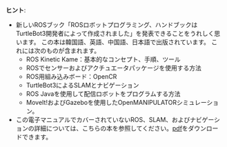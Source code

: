 **ヒント**:
- 新しいROSブック「ROSロボットプログラミング、ハンドブックはTurtleBot3開発者によって作成されました」を発表できることをうれしく思います。 この本は韓国語、英語、中国語、日本語で出版されています。 これには次のものが含まれます。
  - ROS Kinetic Kame：基本的なコンセプト、手順、ツール
  - ROSでセンサーおよびアクチュエータパッケージを使用する方法
  - ROS用組み込みボード：OpenCR
  - TurtleBot3によるSLAMとナビゲーション
  - ROS Javaを使用して配信ロボットをプログラムする方法
  - MoveIt!およびGazeboを使用したOpenMANIPULATORシミュレーション。
- この電子マニュアルでカバーされていないROS、SLAM、およびナビゲーションの詳細については、こちらの本を参照してください。[pdf](/docs/en/platform/turtlebot3/learn/#books)をダウンロードできます。